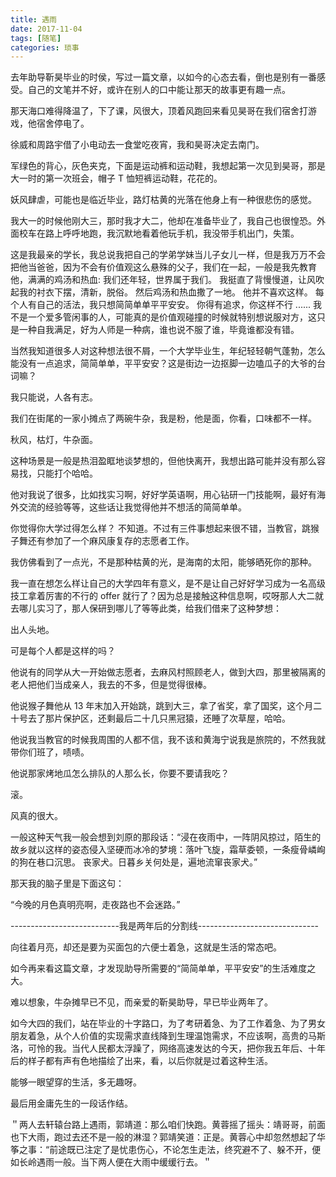 ```yaml
---
title: 遇雨
date: 2017-11-04
tags: [随笔]
categories: 琐事
---
```


去年助导靳昊毕业的时侯，写过一篇文章，以如今的心态去看，倒也是别有一番感受。自己的文笔并不好，或许在别人的口中能让那天的故事更有趣一点。

那天海口难得降温了，下了课，风很大，顶着风跑回来看见昊哥在我们宿舍打游戏，他宿舍停电了。

徐威和周路宇借了小电动去一食堂吃夜宵，我和昊哥决定去南门。

军绿色的背心，灰色夹克，下面是运动裤和运动鞋，我想起第一次见到昊哥，那是大一时的第一次班会，帽子 T 恤短裤运动鞋，花花的。

妖风肆虐，可能也是临近毕业，路灯枯黄的光落在他身上有一种很悲伤的感觉。

我大一的时候他刚大三，那时我才大二，他却在准备毕业了，我自己也很惶恐。外面校车在路上呼呼地跑，我沉默地看着他玩手机，我没带手机出门，失策。

这是我最亲的学长，我总说我把自己的学弟学妹当儿子女儿一样，但是我万万不会把他当爸爸，因为不会有价值观这么悬殊的父子，我们在一起，一般是我先教育他，满满的鸡汤和热血:
我们还年轻，世界属于我们。
我挺直了背慢慢道，让风吹起我的衬衣下摆，清新，脱俗。
然后鸡汤和热血撒了一地。
他并不喜欢这样。
每个人有自己的活法，我只想简简单单平平安安。
你得有追求，你这样不行
......
我不是一个爱多管闲事的人，可能真的是价值观碰撞的时候就特别想说服对方，这只是一种自我满足，好为人师是一种病，谁也说不服了谁，毕竟谁都没有错。

当然我知道很多人对这种想法很不屑，一个大学毕业生，年纪轻轻朝气蓬勃，怎么能没有一点追求，简简单单，平平安安？这是街边一边抠脚一边嗑瓜子的大爷的台词嘛？

我只能说，人各有志。

我们在街尾的一家小摊点了两碗牛杂，我是粉，他是面，你看，口味都不一样。

秋风，枯灯，牛杂面。

这种场景是一般是热泪盈眶地谈梦想的，但他快离开，我想出路可能并没有那么容易找，只能打个哈哈。

他对我说了很多，比如找实习啊，好好学英语啊，用心钻研一门技能啊，最好有海外交流的经验等等，这些话让我觉得他并不想活的简简单单。

你觉得你大学过得怎么样？
不知道。不过有三件事想起来很不错，当教官，跳猴子舞还有参加了一个麻风康复存的志愿者工作。

我仿佛看到了一点光，不是那种枯黄的光，是海南的太阳，能够晒死你的那种。

我一直在想怎么样让自己的大学四年有意义，是不是让自己好好学习成为一名高级技工拿着厉害的不行的 offer 就行了？因为总是接触这种信息啊，哎呀那人大二就去哪儿实习了，那人保研到哪儿了等等此类，给我们借来了这种梦想：

出人头地。

可是每个人都是这样的吗？

他说有的同学从大一开始做志愿者，去麻风村照顾老人，做到大四，那里被隔离的老人把他们当成亲人，我去的不多，但是觉得很棒。

他说猴子舞他从 13 年末加入开始跳，跳到大三，拿了省奖，拿了国奖，这个月二十号去了那片保护区，还剩最后二十几只黑冠猿，还睡了次草屋，哈哈。

他说我当教官的时候我周围的人都不信，我不该和黄海宁说我是旅院的，不然我就带你们班了，啧啧。

他说那家烤地瓜怎么排队的人那么长，你要不要请我吃？

滚。

风真的很大。

一般这种天气我一般会想到刘原的那段话：“浸在夜雨中，一阵阴风掠过，陌生的故乡就以这样的姿态侵入坚硬而冰冷的梦境：落叶飞旋，霜草委顿，一条瘦骨嶙峋的狗在巷口沉思。
丧家犬。日暮乡关何处是，遍地流窜丧家犬。”

那天我的脑子里是下面这句：

“今晚的月色真明亮啊，走夜路也不会迷路。”

---------------------------我是两年后的分割线------------------------------

向往着月亮，却还是要为买面包的六便士着急，这就是生活的常态吧。

如今再来看这篇文章，才发现助导所需要的“简简单单，平平安安”的生活难度之大。

难以想象，牛杂摊早已不见，而亲爱的靳昊助导，早已毕业两年了。

如今大四的我们，站在毕业的十字路口，为了考研着急、为了工作着急、为了男女朋友着急，从个人价值的实现需求直线降到生理温饱需求，不应该啊，高贵的马斯洛，可怜的我。当代人民都太浮躁了，网络高速发达的今天，把你我五年后、十年后的样子都有声有色地描绘了出来，看，以后你就是过着这种生活。

能够一眼望穿的生活，多无趣呀。

最后用金庸先生的一段话作结。

＂两人去轩辕台路上遇雨，郭靖道：那么咱们快跑。黄蓉摇了摇头：靖哥哥，前面也下大雨，跑过去还不是一般的淋湿？郭靖笑道：正是。黄蓉心中却忽然想起了华筝之事：“前途既已注定了是忧患伤心，不论怎生走法，终究避不了、躲不开，便如长岭遇雨一般。当下两人便在大雨中缓缓行去。＂
